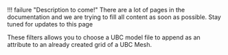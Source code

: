 !!! failure "Description to come!"
    There are a lot of pages in the documentation and we are trying to fill all content as soon as possible. Stay tuned for updates to this page

These filters allows you to choose a UBC model file to append as an attribute to an already created grid of a UBC Mesh.
